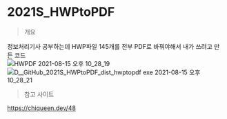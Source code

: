# 2021S_HWPtoPDF

> 개요

정보처리기사 공부하는데 HWP파일 145개를 전부 PDF로 바꿔야해서 내가 쓰려고 만든 코드  
![HWPDF 2021-08-15 오후 10_28_19](https://user-images.githubusercontent.com/74360958/129517544-e9804ba6-444e-4220-a5ac-3e1bb3576ac8.png)
![D__GitHub_2021S_HWPtoPDF_dist_hwptopdf exe 2021-08-15 오후 10_28_21](https://user-images.githubusercontent.com/74360958/129517550-c72fd159-0913-4652-a75e-9bfee9a02b12.png)


> 참고 사이트

https://chiqueen.dev/48
